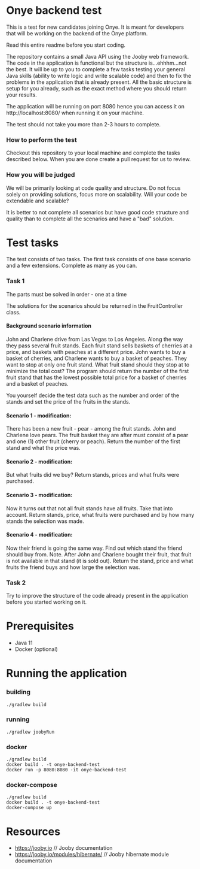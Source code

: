 # Onye backend test
This is a test for new candidates joining Onye. It is meant for developers that will be working on the backend of the Onye platform.

Read this entire readme before you start coding.  

The repository contains a small Java API using the Jooby web framework. The code in the application is functional but the structure is...ehhhm...not the best. It will be up to you to complete a few tasks testing your general Java skills (ability to write logic and write scalable code) and then to fix the problems in the application that is already present.
All the basic structure is setup for you already, such as the exact method where you should return your results.

The application will be running on port 8080 hence you can access it on http://localhost:8080/ when running it on your machine.

The test should not take you more than 2-3 hours to complete.

### How to perform the test
Checkout this repository to your local machine and complete the tasks described below. When you are done create a pull request for us to review.

### How you will be judged
We will be primarily looking at code quality and structure. Do not focus solely on providing solutions, focus more on scalability. Will your code be extendable and scalable?

It is better to not complete all scenarios but have good code structure and quality than to complete all the scenarios and have a "bad" solution.

# Test tasks
The test consists of two tasks. The first task consists of one base scenario and a few extensions. Complete as many as you can.

### Task 1
The parts must be solved in order - one at a time

The solutions for the scenarios should be returned in the FruitController class.

#### Background scenario information
John and Charlene drive from Las Vegas to Los Angeles. Along the way they pass several fruit stands.
Each fruit stand sells baskets of cherries at a price, and baskets with peaches at a different price.
John wants to buy a basket of cherries, and Charlene wants to buy a basket of peaches. They want to stop at only one fruit stand.
What fruit stand should they stop at to minimize the total cost?
The program should return the number of the first fruit stand that has the lowest possible total price for a basket of cherries and a basket of peaches.

You yourself decide the test data such as the number and order of the stands and set the price of the fruits in the stands.

#### Scenario 1 - modification:
There has been a new fruit - pear - among the fruit stands. John and Charlene love pears. The fruit basket they are after must consist of a pear and one (1) other fruit (cherry or peach). Return the number of the first stand and what the price was.
#### Scenario 2 - modification:
But what fruits did we buy?
Return stands, prices and what fruits were purchased.
#### Scenario 3 - modification:
Now it turns out that not all fruit stands have all fruits.
Take that into account.
Return stands, price, what fruits were purchased and by how many stands the selection was made.
#### Scenario 4 - modification:
Now their friend is going the same way. Find out which stand the friend should buy from.
Note. After John and Charlene bought their fruit, that fruit is not available in that stand (it is sold out).
Return the stand, price and what fruits the friend buys and how large the selection was.

### Task 2
Try to improve the structure of the code already present in the application before you started working on it.

# Prerequisites
- Java 11
- Docker (optional)

# Running the application

### building

    ./gradlew build

### running

    ./gradlew joobyRun

### docker

    ./gradlew build
    docker build . -t onye-backend-test
    docker run -p 8080:8080 -it onye-backend-test

### docker-compose

    ./gradlew build
    docker build . -t onye-backend-test
    docker-compose up

# Resources
- https://jooby.io // Jooby documentation
- https://jooby.io/modules/hibernate/ // Jooby hibernate module documentation
